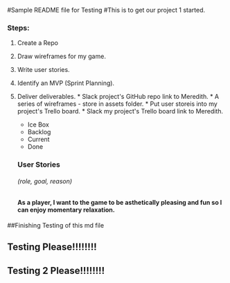 #Sample README file for Testing
#This is to get our project 1 started.
### Steps:
  1. Create a Repo
  2. Draw wireframes for my game.
  3. Write user stories.
  4. Identify an MVP (Sprint Planning).
  5. Deliver deliverables.
    * Slack project's GitHub repo link to Meredith.
    * A series of wireframes - store in assets folder.
    * Put user storeis into my project's Trello board.
    * Slack my project's Trello board link to Meredith.
      + Ice Box
      + Backlog
      + Current
      + Done

      ### User Stories
      ###### (role, goal, reason)

      #### As a player, I want to the game to be asthetically pleasing and fun so I can enjoy momentary relaxation.

##Finishing Testing of this md file
## Testing Please!!!!!!!!
## Testing 2 Please!!!!!!!!
